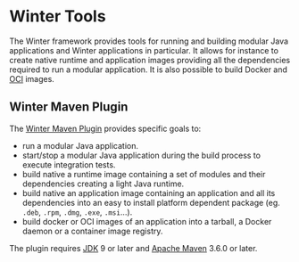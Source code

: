 # Winter Tools

The Winter framework provides tools for running and building modular Java applications and Winter applications in particular. It allows for instance to create native runtime and application images providing all the dependencies required to run a modular application. It is also possible to build Docker and [OCI](https://github.com/opencontainers/image-spec) images.

## Winter Maven Plugin

The [Winter Maven Plugin](winter-maven-plugin/README.md) provides specific goals to:

- run a modular Java application.
- start/stop a modular Java application during the build process to execute integration tests.
- build native a runtime image containing a set of modules and their dependencies creating a light Java runtime.
- build native an application image containing an application and all its dependencies into an easy to install platform dependent package (eg. `.deb`, `.rpm`, `.dmg`, `.exe`, `.msi`...).
- build docker or OCI images of an application into a tarball, a Docker daemon or a container image registry.

The plugin requires [JDK](https://jdk.java.net/) 9 or later and [Apache Maven](https://maven.apache.org/download.cgi) 3.6.0 or later.
